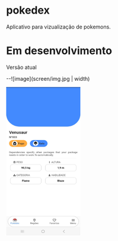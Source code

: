 # pokedex

Aplicativo para vizualização de pokemons.

# Em desenvolvimento

Versão atual

--![image](screen/img.jpg | width)

<img src="https://github.com/rogerioTuzolana/pokedex-flutter/blob/main/screen/img.jpg" width="200" height="400" />

